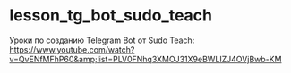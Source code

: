 # lesson_tg_bot_sudo_teach
Уроки по созданию Telegram Bot от Sudo Teach: https://www.youtube.com/watch?v=QvENfMFhP60&amp;list=PLV0FNhq3XMOJ31X9eBWLIZJ4OVjBwb-KM
